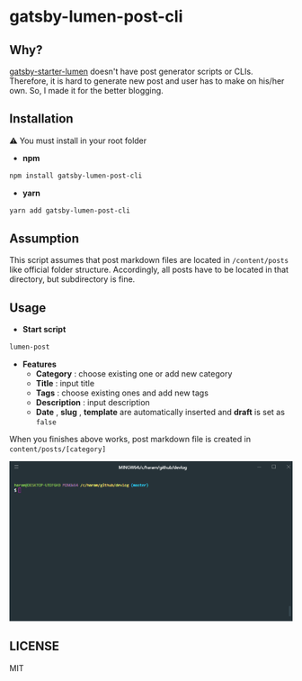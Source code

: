 # gatsby-lumen-post-cli

## Why?

[gatsby-starter-lumen](https://github.com/alxshelepenok/gatsby-starter-lumen) doesn't have post generator scripts or CLIs. Therefore, it is hard to generate new post and user has to make on his/her own. So, I made it for the better blogging.

## Installation

:warning: You must install in your root folder

* **npm**

```bash
npm install gatsby-lumen-post-cli
```

* **yarn**

```bash
yarn add gatsby-lumen-post-cli
```

## Assumption

This script assumes that post markdown files are located in `/content/posts` like official folder structure. Accordingly, all posts have to be located in that directory, but subdirectory is fine.

## Usage

* **Start script**

```bash
lumen-post
```

* **Features**
  * **Category** : choose existing one or add new category
  * **Title** : input title
  * **Tags** : choose existing ones and add new tags
  * **Description** : input description
  * **Date** , **slug** , **template** are automatically inserted and **draft** is set as `false`

When you finishes above works, post markdown file is created in `content/posts/[category]` 

<img src='./gif/demo.gif'>

## LICENSE

MIT